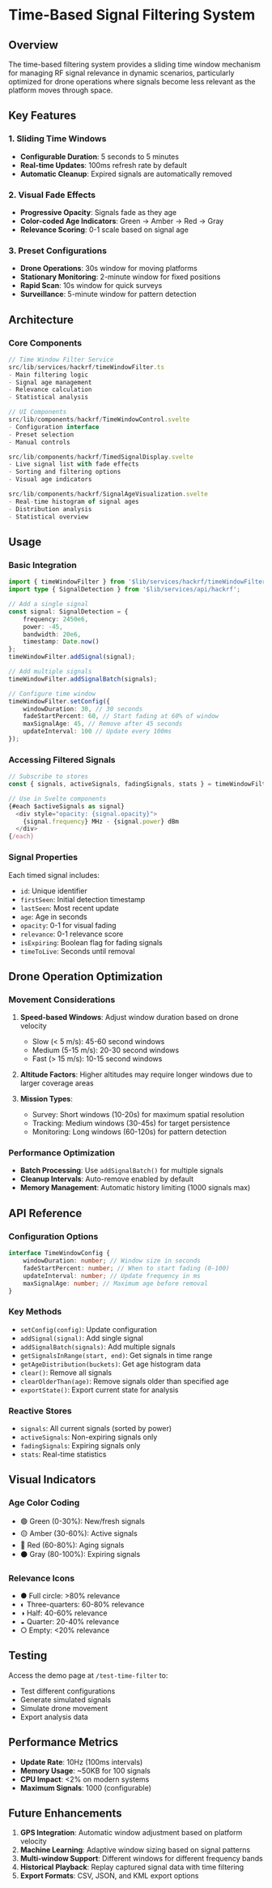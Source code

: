 # Time-Based Signal Filtering System

## Overview

The time-based filtering system provides a sliding time window mechanism for managing RF signal relevance in dynamic scenarios, particularly optimized for drone operations where signals become less relevant as the platform moves through space.

## Key Features

### 1. Sliding Time Windows

- **Configurable Duration**: 5 seconds to 5 minutes
- **Real-time Updates**: 100ms refresh rate by default
- **Automatic Cleanup**: Expired signals are automatically removed

### 2. Visual Fade Effects

- **Progressive Opacity**: Signals fade as they age
- **Color-coded Age Indicators**: Green → Amber → Red → Gray
- **Relevance Scoring**: 0-1 scale based on signal age

### 3. Preset Configurations

- **Drone Operations**: 30s window for moving platforms
- **Stationary Monitoring**: 2-minute window for fixed positions
- **Rapid Scan**: 10s window for quick surveys
- **Surveillance**: 5-minute window for pattern detection

## Architecture

### Core Components

```typescript
// Time Window Filter Service
src/lib/services/hackrf/timeWindowFilter.ts
- Main filtering logic
- Signal age management
- Relevance calculation
- Statistical analysis

// UI Components
src/lib/components/hackrf/TimeWindowControl.svelte
- Configuration interface
- Preset selection
- Manual controls

src/lib/components/hackrf/TimedSignalDisplay.svelte
- Live signal list with fade effects
- Sorting and filtering options
- Visual age indicators

src/lib/components/hackrf/SignalAgeVisualization.svelte
- Real-time histogram of signal ages
- Distribution analysis
- Statistical overview
```

## Usage

### Basic Integration

```typescript
import { timeWindowFilter } from '$lib/services/hackrf/timeWindowFilter';
import type { SignalDetection } from '$lib/services/api/hackrf';

// Add a single signal
const signal: SignalDetection = {
	frequency: 2450e6,
	power: -45,
	bandwidth: 20e6,
	timestamp: Date.now()
};
timeWindowFilter.addSignal(signal);

// Add multiple signals
timeWindowFilter.addSignalBatch(signals);

// Configure time window
timeWindowFilter.setConfig({
	windowDuration: 30, // 30 seconds
	fadeStartPercent: 60, // Start fading at 60% of window
	maxSignalAge: 45, // Remove after 45 seconds
	updateInterval: 100 // Update every 100ms
});
```

### Accessing Filtered Signals

```typescript
// Subscribe to stores
const { signals, activeSignals, fadingSignals, stats } = timeWindowFilter;

// Use in Svelte components
{#each $activeSignals as signal}
  <div style="opacity: {signal.opacity}">
    {signal.frequency} MHz - {signal.power} dBm
  </div>
{/each}
```

### Signal Properties

Each timed signal includes:

- `id`: Unique identifier
- `firstSeen`: Initial detection timestamp
- `lastSeen`: Most recent update
- `age`: Age in seconds
- `opacity`: 0-1 for visual fading
- `relevance`: 0-1 relevance score
- `isExpiring`: Boolean flag for fading signals
- `timeToLive`: Seconds until removal

## Drone Operation Optimization

### Movement Considerations

1. **Speed-based Windows**: Adjust window duration based on drone velocity
    - Slow (< 5 m/s): 45-60 second windows
    - Medium (5-15 m/s): 20-30 second windows
    - Fast (> 15 m/s): 10-15 second windows

2. **Altitude Factors**: Higher altitudes may require longer windows due to larger coverage areas

3. **Mission Types**:
    - Survey: Short windows (10-20s) for maximum spatial resolution
    - Tracking: Medium windows (30-45s) for target persistence
    - Monitoring: Long windows (60-120s) for pattern detection

### Performance Optimization

- **Batch Processing**: Use `addSignalBatch()` for multiple signals
- **Cleanup Intervals**: Auto-remove enabled by default
- **Memory Management**: Automatic history limiting (1000 signals max)

## API Reference

### Configuration Options

```typescript
interface TimeWindowConfig {
	windowDuration: number; // Window size in seconds
	fadeStartPercent: number; // When to start fading (0-100)
	updateInterval: number; // Update frequency in ms
	maxSignalAge: number; // Maximum age before removal
}
```

### Key Methods

- `setConfig(config)`: Update configuration
- `addSignal(signal)`: Add single signal
- `addSignalBatch(signals)`: Add multiple signals
- `getSignalsInRange(start, end)`: Get signals in time range
- `getAgeDistribution(buckets)`: Get age histogram data
- `clear()`: Remove all signals
- `clearOlderThan(age)`: Remove signals older than specified age
- `exportState()`: Export current state for analysis

### Reactive Stores

- `signals`: All current signals (sorted by power)
- `activeSignals`: Non-expiring signals only
- `fadingSignals`: Expiring signals only
- `stats`: Real-time statistics

## Visual Indicators

### Age Color Coding

- 🟢 Green (0-30%): New/fresh signals
- 🟡 Amber (30-60%): Active signals
- 🔴 Red (60-80%): Aging signals
- ⚫ Gray (80-100%): Expiring signals

### Relevance Icons

- ● Full circle: >80% relevance
- ◐ Three-quarters: 60-80% relevance
- ◑ Half: 40-60% relevance
- ◒ Quarter: 20-40% relevance
- ○ Empty: <20% relevance

## Testing

Access the demo page at `/test-time-filter` to:

- Test different configurations
- Generate simulated signals
- Simulate drone movement
- Export analysis data

## Performance Metrics

- **Update Rate**: 10Hz (100ms intervals)
- **Memory Usage**: ~50KB for 100 signals
- **CPU Impact**: <2% on modern systems
- **Maximum Signals**: 1000 (configurable)

## Future Enhancements

1. **GPS Integration**: Automatic window adjustment based on platform velocity
2. **Machine Learning**: Adaptive window sizing based on signal patterns
3. **Multi-window Support**: Different windows for different frequency bands
4. **Historical Playback**: Replay captured signal data with time filtering
5. **Export Formats**: CSV, JSON, and KML export options
